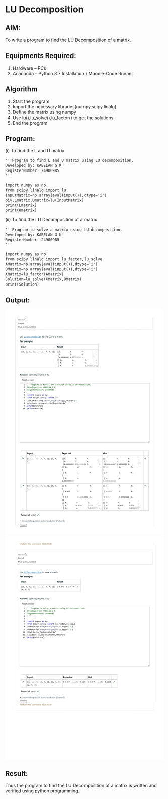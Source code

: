 # LU Decomposition 

## AIM:
To write a program to find the LU Decomposition of a matrix.

## Equipments Required:
1. Hardware – PCs
2. Anaconda – Python 3.7 Installation / Moodle-Code Runner

## Algorithm
1. Start the program
2. Import the necessary libraries(numpy,scipy.linalg)
3. Define the matrix using numpy
4. Use lu(),lu_solve(),lu_factor() to get the solutions
5. End the program

## Program:
(i) To find the L and U matrix
```
'''Program to find L and U matrix using LU decomposition.
Developed by: KABELAN G K
RegisterNumber: 24900985
'''
```
```
import numpy as np
from scipy.linalg import lu
InputMatrix=np.array(eval(input()),dtype='i')
piv,Lmatrix,Umatrix=lu(InputMatrix)
print(Lmatrix)
print(Umatrix)
```
(ii) To find the LU Decomposition of a matrix
```
'''Program to solve a matrix using LU decomposition.
Developed by: KABELAN G K
RegisterNumber: 24900985
'''
```
```
import numpy as np
from scipy.linalg import lu_factor,lu_solve
AMatrix=np.array(eval(input()),dtype='i')
BMatrix=np.array(eval(input()),dtype='i')
XMatrix=lu_factor(AMatrix)
Solution=lu_solve(XMatrix,BMatrix)
print(Solution)
```
## Output:
![Code001](CODE_page-0001.jpg) 
![Code002](CODE_page-0002.jpg)

## Result:
Thus the program to find the LU Decomposition of a matrix is written and verified using python programming.

